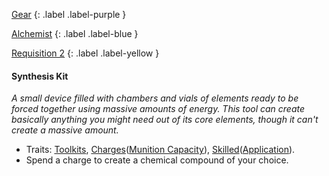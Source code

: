 [Gear](Game/Gear-List)
{: .label .label-purple }

[Alchemist](Game/Blocks/Alchemist)
{: .label .label-blue }

[Requisition 2](Game/Deployment#Requisition)
{: .label .label-yellow }

#### Synthesis Kit

_A small device filled with chambers and vials of elements ready to be forced together using massive amounts of energy. This tool can create basically anything you might need out of its core elements, though it can't create a massive amount._

- Traits: [Toolkits](Game/Core/Blocks/Toolkits), [Charges](Game/Core/Blocks/Charges)([Munition Capacity](Game/Blocks/Munition-Capacity)), [Skilled](Game/Core/Blocks/Skilled)([Application](Game/Core/Intelligence#Application)).
- Spend a charge to create a chemical compound of your choice.
